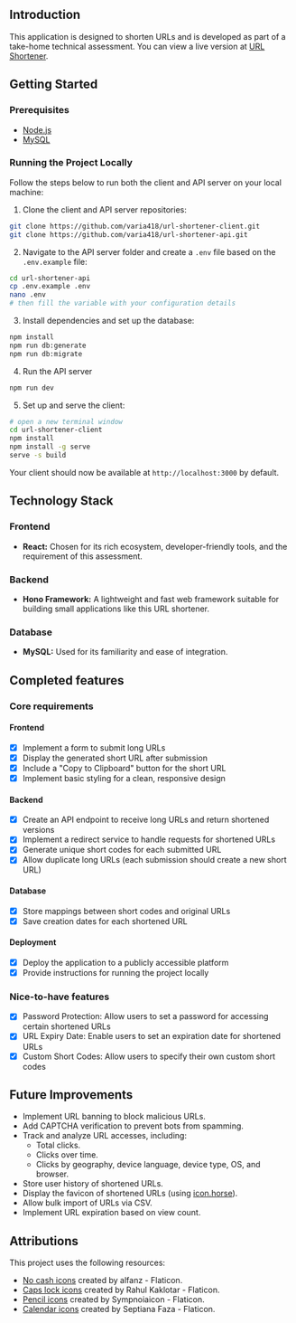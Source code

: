## Introduction
This application is designed to shorten URLs and is developed as part of a take-home technical assessment. You can view a live version at [URL Shortener](https://url-shortener.varia.id.vn).
## Getting Started
### Prerequisites
- [Node.js](https://nodejs.org/)
- [MySQL](https://www.mysql.com/)
### Running the Project Locally
Follow the steps below to run both the client and API server on your local machine:
1. Clone the client and API server repositories:
```sh
git clone https://github.com/varia418/url-shortener-client.git
git clone https://github.com/varia418/url-shortener-api.git
```
2. Navigate to the API server folder and create a `.env` file based on the `.env.example` file:
```sh
cd url-shortener-api
cp .env.example .env
nano .env
# then fill the variable with your configuration details
```
3. Install dependencies and set up the database:
```sh
npm install
npm run db:generate
npm run db:migrate
```
4. Run the API server
```sh
npm run dev
```
5. Set up and serve the client:
```sh
# open a new terminal window
cd url-shortener-client
npm install
npm install -g serve
serve -s build
```
Your client should now be available at `http://localhost:3000` by default.
## Technology Stack
### Frontend
- **React:** Chosen for its rich ecosystem, developer-friendly tools, and the requirement of this assessment.
### Backend
- **Hono Framework:** A lightweight and fast web framework suitable for building small applications like this URL shortener.
### Database
- **MySQL:** Used for its familiarity and ease of integration.
## Completed features 
### Core requirements 
#### Frontend 
- [x] Implement a form to submit long URLs 
- [x] Display the generated short URL after submission 
- [x] Include a "Copy to Clipboard" button for the short URL 
- [x] Implement basic styling for a clean, responsive design 
#### Backend 
- [x] Create an API endpoint to receive long URLs and return shortened versions 
- [x] Implement a redirect service to handle requests for shortened URLs 
- [x] Generate unique short codes for each submitted URL 
- [x] Allow duplicate long URLs (each submission should create a new short URL) 
#### Database 
- [x] Store mappings between short codes and original URLs 
- [x] Save creation dates for each shortened URL 
#### Deployment 
- [x] Deploy the application to a publicly accessible platform 
- [x] Provide instructions for running the project locally 
### Nice-to-have features 
- [x] Password Protection: Allow users to set a password for accessing certain shortened URLs 
- [x] URL Expiry Date: Enable users to set an expiration date for shortened URLs 
- [x] Custom Short Codes: Allow users to specify their own custom short codes
## Future Improvements
- Implement URL banning to block malicious URLs.
- Add CAPTCHA verification to prevent bots from spamming.
- Track and analyze URL accesses, including:
    - Total clicks.
    - Clicks over time.
    - Clicks by geography, device language, device type, OS, and browser.
- Store user history of shortened URLs.
- Display the favicon of shortened URLs (using [icon.horse](https://icon.horse/icon/medium.com)).
- Allow bulk import of URLs via CSV.
- Implement URL expiration based on view count.
## Attributions
This project uses the following resources:
- [No cash icons](https://www.flaticon.com/free-icons/no-cash) created by alfanz - Flaticon.
- [Caps lock icons](https://www.flaticon.com/free-icons/caps-lock) created by Rahul Kaklotar - Flaticon.
- [Pencil icons](https://www.flaticon.com/free-icons/pencil) created by Sympnoiaicon - Flaticon.
- [Calendar icons](https://www.flaticon.com/free-icons/calendar) created by Septiana Faza - Flaticon.
